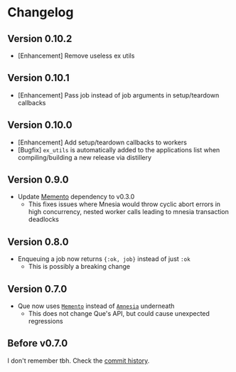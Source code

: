 Changelog
=========

## Version 0.10.2

 - [Enhancement] Remove useless ex utils

## Version 0.10.1

 - [Enhancement] Pass job instead of job arguments in setup/teardown callbacks



## Version 0.10.0

 - [Enhancement] Add setup/teardown callbacks to workers
 - [Bugfix] `ex_utils` is automatically added to the applications list when
   compiling/building a new release via distillery



## Version 0.9.0

 - Update [Memento][memento] dependency to v0.3.0
     - This fixes issues where Mnesia would throw cyclic abort errors in high
       concurrency, nested worker calls leading to mnesia transaction deadlocks



## Version 0.8.0

 - Enqueuing a job now returns `{:ok, job}` instead of just `:ok`
     - This is possibly a breaking change



## Version 0.7.0

 - Que now uses [`Memento`][memento] instead of [`Amnesia`][amnesia] underneath
     - This does not change Que's API, but could cause unexpected regressions



## Before v0.7.0

I don't remember tbh. Check the [commit history][commits].



  [commits]: https://github.com/sheharyarn/que/commits/master
  [memento]: https://github.com/sheharyarn/memento
  [amnesia]: https://github.com/meh/amnesia/
